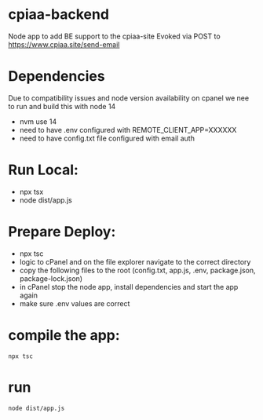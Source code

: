 # cpiaa-backend
Node app to add BE support to the cpiaa-site 
Evoked via POST to https://www.cpiaa.site/send-email

# Dependencies
Due to compatibility issues and node version availability on cpanel we nee to run and build this
with node 14
- nvm use 14
- need to have .env configured with REMOTE_CLIENT_APP=XXXXXX
- need to have config.txt file configured with email auth

# Run Local:
- npx tsx
- node dist/app.js

# Prepare Deploy:
- npx tsc
- logic to cPanel and on the file explorer navigate to the correct directory
- copy the following files to the root (config.txt, app.js, .env, package.json, package-lock.json)
- in cPanel stop the node app, install dependencies and start the app again
- make sure .env values are correct

# compile the app:
```npx tsc```

# run
```node dist/app.js```